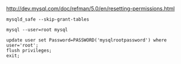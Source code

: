 http://dev.mysql.com/doc/refman/5.0/en/resetting-permissions.html

```
mysqld_safe --skip-grant-tables 

mysql --user=root mysql

update user set Password=PASSWORD('mysqlrootpassword') where user='root';
flush privileges;
exit;
```